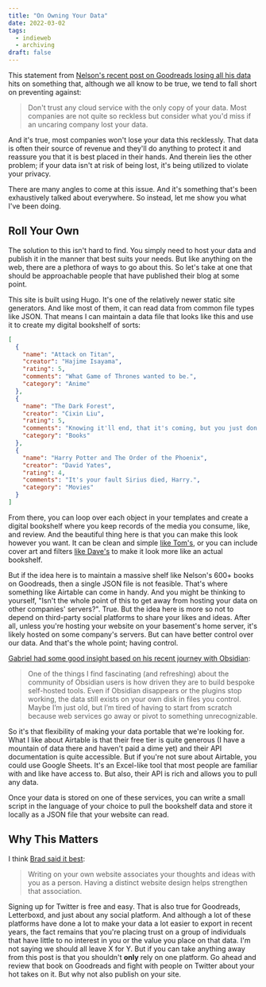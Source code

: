 ```yaml
---
title: "On Owning Your Data"
date: 2022-03-02
tags:
  - indieweb
  - archiving
draft: false
---
```


This statement from [Nelson's recent post on Goodreads losing all his data](https://www.somebits.com/weblog/tech/bad/goodreads-lost-all-my-data.html) hits on something that, although we all know to be true, we tend to fall short on preventing against:

> Don't trust any cloud service with the only copy of your data. Most companies are not quite so reckless but consider what you'd miss if an uncaring company lost your data.

And it's true, most companies won't lose your data this recklessly. That data is often their source of revenue and they'll do anything to protect it and reassure you that it is best placed in their hands. And therein lies the other problem; if your data isn't at risk of being lost, it's being utilized to violate your privacy.

There are many angles to come at this issue. And it's something that's been exhaustively talked about everywhere. So instead, let me show you what I've been doing.

## Roll Your Own

The solution to this isn't hard to find. You simply need to host your data and publish it in the manner that best suits your needs. But like anything on the web, there are a plethora of ways to go about this. So let's take at one that should be approachable people that have published their blog at some point.

This site is built using Hugo. It's one of the relatively newer static site generators. And like most of them, it can read data from common file types like JSON. That means I can maintain a data file that looks like this and use it to create my digital bookshelf of sorts:
```json
[
  {
    "name": "Attack on Titan",
    "creator": "Hajime Isayama",
    "rating": 5,
    "comments": "What Game of Thrones wanted to be.",
    "category": "Anime"
  },
  {
    "name": "The Dark Forest",
    "creator": "Cixin Liu",
    "rating": 5,
    "comments": "Knowing it'll end, that it's coming, but you just don't know when. The anxiety eats away at you until you destroy yourself.",
    "category": "Books"
  },
  {
    "name": "Harry Potter and The Order of the Phoenix",
    "creator": "David Yates",
    "rating": 4,
    "comments": "It's your fault Sirius died, Harry.",
    "category": "Movies"
  }
]
```

From there, you can loop over each object in your templates and create a digital bookshelf where you keep records of the media you consume, like, and review. And the beautiful thing here is that you can make this look however you want. It can be clean and simple [like Tom's](https://macwright.com/reading/), or you can include cover art and filters [like Dave's](https://daverupert.com/bookshelf) to make it look more like an actual bookshelf.

But if the idea here is to maintain a massive shelf like Nelson's 600+ books on Goodreads, then a single JSON file is not feasible. That's where something like Airtable can come in handy. And you might be thinking to yourself, "Isn't the whole point of this to get away from hosting your data on other companies' servers?". True. But the idea here is more so not to depend on third-party social platforms to share your likes and ideas. After all, unless you're hosting your website on your basement's home server, it's likely hosted on some company's servers. But can have better control over our data. And that's the whole point; having control.

[Gabriel had some good insight based on his recent journey with Obsidian](https://www.macdrifter.com/2022/03/roll-your-own.html?utm_source=dlvr.it&utm_medium=twitter):

> One of the things I find fascinating (and refreshing) about the community of Obsidian users is how driven they are to build bespoke self-hosted tools. Even if Obsidian disappears or the plugins stop working, the data still exists on your own disk in files you control. Maybe I’m just old, but I’m tired of having to start from scratch because web services go away or pivot to something unrecognizable.

So it's that flexibility of making your data portable that we're looking for. What I like about Airtable is that their free tier is quite generous (I have a mountain of data there and haven't paid a dime yet) and their API documentation is quite accessible. But if you're not sure about Airtable, you could use Google Sheets. It's an Excel-like tool that most people are familiar with and like have access to. But also, their API is rich and allows you to pull any data.

Once your data is stored on one of these services, you can write a small script in the language of your choice to pull the bookshelf data and store it locally as a JSON file that your website can read.

## Why This Matters

I think [Brad said it best](https://bradfrost.com/blog/post/write-on-your-own-website/):

> Writing on your own website associates your thoughts and ideas with you as a person. Having a distinct website design helps strengthen that association.

Signing up for Twitter is free and easy. That is also true for Goodreads, Letterboxd, and just about any social platform. And although a lot of these platforms have done a lot to make your data a lot easier to export in recent years, the fact remains that you're placing trust on a group of individuals that have little to no interest in you or the value you place on that data. I'm not saying we should all leave X for Y. But if you can take anything away from this post is that you shouldn't **only** rely on one platform. Go ahead and review that book on Goodreads and fight with people on Twitter about your hot takes on it. But why not also publish on your site.